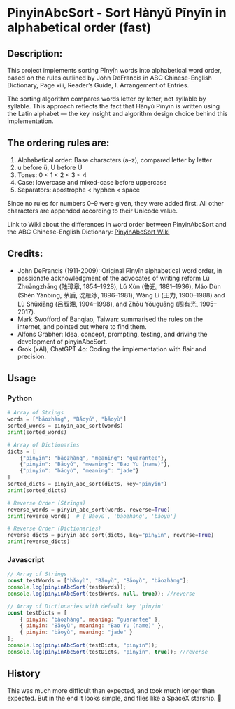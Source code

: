 # PinyinAbcSort - Sort Hànyǔ Pīnyīn in alphabetical order (fast)

## Description:

This project implements sorting Pīnyīn words into alphabetical word order, based on the rules outlined by John DeFrancis in ABC Chinese-English Dictionary, Page xiii, Reader’s Guide, I. Arrangement of Entries.

The sorting algorithm compares words letter by letter, not syllable by syllable. This approach reflects the fact that Hànyǔ Pīnyīn is written using the Latin alphabet — the key insight and algorithm design choice behind this implementation.

## The ordering rules are:

 1. Alphabetical order: Base characters (a–z), compared letter by letter
 2. u before ü, U before Ü
 3. Tones: 0 < 1 < 2 < 3 < 4
 4. Case: lowercase and mixed-case before uppercase
 5. Separators: apostrophe < hyphen < space

Since no rules for numbers 0–9 were given, they were added first. All other characters are appended according to their Unicode value.

Link to Wiki about the differences in word order between PinyinAbcSort and the ABC Chinese-English Dictionary: [PinyinAbcSort Wiki](https://github.com/alfons/PinyinAbcSort/wiki)

## Credits:

 - John DeFrancis (1911-2009): Original Pīnyīn alphabetical word order, in passionate
   acknowledgment of the advocates of writing reform Lù Zhuāngzhāng (陆璋章,
   1854–1928), Lǔ Xùn (鲁迅, 1881–1936), Máo Dùn (Shěn Yànbīng, 茅盾, 沈雁冰,
   1896–1981), Wáng Lì (王力, 1900–1988) and Lù Shūxiāng (吕叔湘, 1904–1998),
   and Zhōu Yǒuguāng (周有光, 1905–2017).
 - Mark Swofford of Banqiao, Taiwan: summarised the rules on the internet, and
   pointed out where to find them.
 - Alfons Grabher: Idea, concept, prompting, testing, and driving the
   development of pinyinAbcSort.
 - Grok (xAI), ChatGPT 4o: Coding the implementation with flair and precision.

## Usage 

### Python

```python
# Array of Strings
words = ["bǎozhàng", "Bǎoyǔ", "bǎoyù"]
sorted_words = pinyin_abc_sort(words)
print(sorted_words)

# Array of Dictionaries
dicts = [
    {"pinyin": "bǎozhàng", "meaning": "guarantee"},
    {"pinyin": "Bǎoyǔ", "meaning": "Bao Yu (name)"},
    {"pinyin": "bǎoyù", "meaning": "jade"}
]
sorted_dicts = pinyin_abc_sort(dicts, key="pinyin")
print(sorted_dicts)

# Reverse Order (Strings)
reverse_words = pinyin_abc_sort(words, reverse=True)
print(reverse_words)  # ['Bǎoyǔ', 'bǎozhàng', 'bǎoyù']

# Reverse Order (Dictionaries)
reverse_dicts = pinyin_abc_sort(dicts, key="pinyin", reverse=True)
print(reverse_dicts)
```

### Javascript

```javascript
// Array of Strings
const testWords = ["bǎoyù", "Bǎoyù", "Bǎoyǔ", "bǎozhàng"];
console.log(pinyinAbcSort(testWords));
console.log(pinyinAbcSort(testWords, null, true)); //reverse

// Array of Dictionaries with default key 'pinyin'
const testDicts = [
    { pinyin: "bǎozhàng", meaning: "guarantee" },
    { pinyin: "Bǎoyǔ", meaning: "Bao Yu (name)" },
    { pinyin: "bǎoyù", meaning: "jade" }
];
console.log(pinyinAbcSort(testDicts, "pinyin"));
console.log(pinyinAbcSort(testDicts, "pinyin", true)); //reverse
```

## History

This was much more difficult than expected, and took much longer than expected. 
But in the end it looks simple, and flies like a SpaceX starship. 🚀
